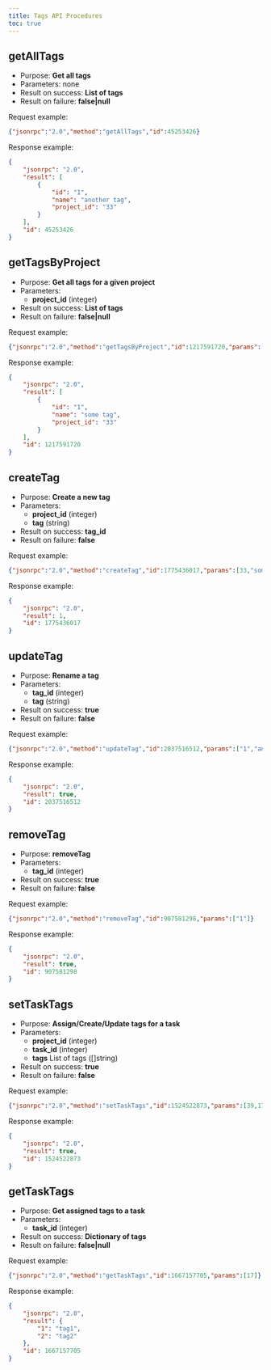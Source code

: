 ```yaml
---
title: Tags API Procedures
toc: true
---
```


getAllTags
----------

- Purpose: **Get all tags**
- Parameters: none
- Result on success: **List of tags**
- Result on failure: **false\|null**

Request example:

```json
{"jsonrpc":"2.0","method":"getAllTags","id":45253426}
```

Response example:

```json
{
    "jsonrpc": "2.0",
    "result": [
        {
            "id": "1",
            "name": "another tag",
            "project_id": "33"
        }
    ],
    "id": 45253426
}
```

getTagsByProject
----------------

- Purpose: **Get all tags for a given project**
- Parameters:
    - **project\_id** (integer)
- Result on success: **List of tags**
- Result on failure: **false\|null**

Request example:

```json
{"jsonrpc":"2.0","method":"getTagsByProject","id":1217591720,"params":[33]}
```

Response example:

```json
{
    "jsonrpc": "2.0",
    "result": [
        {
            "id": "1",
            "name": "some tag",
            "project_id": "33"
        }
    ],
    "id": 1217591720
}
```

createTag
---------

- Purpose: **Create a new tag**
- Parameters:
    - **project\_id** (integer)
    - **tag** (string)
- Result on success: **tag\_id**
- Result on failure: **false**

Request example:

```json
{"jsonrpc":"2.0","method":"createTag","id":1775436017,"params":[33,"some tag"]}
```

Response example:

```json
{
    "jsonrpc": "2.0",
    "result": 1,
    "id": 1775436017
}
```

updateTag
---------

- Purpose: **Rename a tag**
- Parameters:
    - **tag\_id** (integer)
    - **tag** (string)
- Result on success: **true**
- Result on failure: **false**

Request example:

```json
{"jsonrpc":"2.0","method":"updateTag","id":2037516512,"params":["1","another tag"]}
```

Response example:

```json
{
    "jsonrpc": "2.0",
    "result": true,
    "id": 2037516512
}
```

removeTag
---------

- Purpose: **removeTag**
- Parameters:
    - **tag\_id** (integer)
- Result on success: **true**
- Result on failure: **false**

Request example:

```json
{"jsonrpc":"2.0","method":"removeTag","id":907581298,"params":["1"]}
```

Response example:

```json
{
    "jsonrpc": "2.0",
    "result": true,
    "id": 907581298
}
```

setTaskTags
-----------

- Purpose: **Assign/Create/Update tags for a task**
- Parameters:
    - **project\_id** (integer)
    - **task\_id** (integer)
    - **tags** List of tags (\[\]string)
- Result on success: **true**
- Result on failure: **false**

Request example:

```json
{"jsonrpc":"2.0","method":"setTaskTags","id":1524522873,"params":[39,17,["tag1","tag2"]]}
```

Response example:

```json
{
    "jsonrpc": "2.0",
    "result": true,
    "id": 1524522873
}
```

getTaskTags
-----------

- Purpose: **Get assigned tags to a task**
- Parameters:
    - **task\_id** (integer)
- Result on success: **Dictionary of tags**
- Result on failure: **false\|null**

Request example:

```json
{"jsonrpc":"2.0","method":"getTaskTags","id":1667157705,"params":[17]}
```

Response example:

```json
{
    "jsonrpc": "2.0",
    "result": {
        "1": "tag1",
        "2": "tag2"
    },
    "id": 1667157705
}
```

